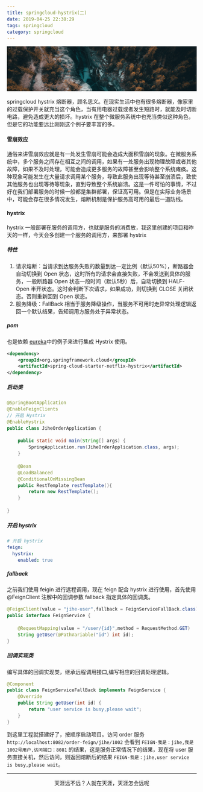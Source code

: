 ```yaml
---
title: springcloud-hystrix(二)
date: 2019-04-25 22:38:29
tags: springcloud
category: springcloud
---
```


![行到水穷处，坐看云起时](springcloud-hystrix/hystrix.png)

springcloud hystrix 熔断器，顾名思义。在现实生活中也有很多熔断器，像家里的过载保护开关就充当这个角色，当有用电器过载或者发生短路时，就能及时切断电路，避免造成更大的损坏。hystrix 在整个微服务系统中也充当类似这种角色，但是它的功能要远比刚刚这个例子要丰富的多。
<!-- more -->

#### 雪崩效应

通俗来讲雪崩效应就是有一处发生雪崩可能会造成大面积雪崩的现象。在微服务系统中，多个服务之间存在相互之间的调用，如果有一处服务出现物理故障或者其他故障，如果不及时处理，可能会造成更多服务的故障甚至会影响整个系统瘫痪。这种现象可能发生在大量请求调用某个服务，导致此服务出现等待甚至崩溃后，致使其他服务也出现等待等现象，直到导致整个系统崩溃。这是一件可怕的事情，不过好在我们部署服务的时候一般都是集群部署，保证高可用。但是在实际业务场景中，可能会存在很多情况发生，熔断机制是保护服务高可用的最后一道防线。


#### hystrix

hystrix 一般部署在服务的调用方，也就是服务的消费放，我这里创建的项目和昨天的一样，今天会多创建一个服务的调用方，来部署 hystrix

##### 特性

1. 请求熔断：当请求到达服务失败的数量到达一定比例（默认50%），断路器会自动切换到 Open 状态，这时所有的请求会直接失败，不会发送到具体的服务，一般断路器 Open 状态一段时间（默认5秒）后，自动切换到 HALF-Open 半开状态。这时会判断下次请求，如果成功，则切换到 CLOSE 关闭状态。否则重新回到 Open 状态。
2. 服务降级：FallBack 相当于服务降级操作，当服务不可用时走异常处理逻辑返回一个默认结果，告知调用方服务处于异常状态。

##### pom

也是依赖 [eureka](https://fengzhu.top/2019/04/18/springcloud-eureka/)中的例子来进行集成 Hystrix 使用。
```xml
<dependency>
    <groupId>org.springframework.cloud</groupId>
    <artifactId>spring-cloud-starter-netflix-hystrix</artifactId>
</dependency>
```

##### 启动类
```java
@SpringBootApplication
@EnableFeignClients
// 开启 Hystrix
@EnableHystrix
public class JiheOrderApplication {

    public static void main(String[] args) {
        SpringApplication.run(JiheOrderApplication.class, args);
    }

    @Bean
    @LoadBalanced
    @ConditionalOnMissingBean
    public RestTemplate restTemplate(){
        return new RestTemplate();
    }

}
```

##### 开启 hystrix

```yaml
# 开启 hystrix
feign:
  hystrix:
    enabled: true
```

##### fallback

之前我们使用 feigin 进行远程调用，现在 feign 配合 hystrix 进行使用，首先使用 @FeignClient 注解中的回调参数 fallback 指定具体的回调类。

```java
@FeignClient(value = "jihe-user",fallback = FeignServiceFallBack.class)
public interface FeignService {

    @RequestMapping(value = "/user/{id}",method = RequestMethod.GET)
    String getUser(@PathVariable("id") int id);
}
```

##### 回调实现类

编写具体的回调实现类，继承远程调用接口,编写相应的回调处理逻辑。 

```java
@Component
public class FeignServiceFallBack implements FeignService {
    @Override
    public String getUser(int id) {
        return "user service is busy,please wait";
    }
}

```

到这里工程就搭建好了，按顺序启动项目。访问 order 服务 `http://localhost:8082/order-feign/jihe/1002` 会看到 `FEIGN-我是：jihe,我是1002号用户,访问端口：8081` 的结果，这是服务正常情况下的结果，现在将 user 服务直接关机，然后访问，则返回熔断后的结果 `FEIGN-我是：jihe,user service is busy,please wait`。

***

<center>天涯远不远？人就在天涯，天涯怎会远呢</center>








